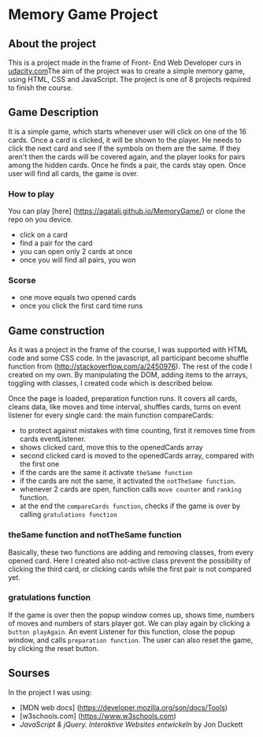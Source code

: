 # Memory Game Project

## About the project

This is a project made in the frame of Front- End Web Developer curs in [udacity.com](www.udacity.com)The aim of the project was to create a simple memory game, using HTML, CSS and JavaScript. The project is one of 8 projects required to finish the course.

## Game Description 
It is a simple game, which starts whenever user will click on one of the 16 cards. Once a card is clicked, it will be shown to the player. He needs to click the next card and see if the symbols on them are the same. If they aren't then the cards will be covered again, and the player looks for pairs among the hidden cards. Once he finds a pair, the cards stay open. Once user will find all cards, the game is over.

### How to play

You can play [here] (https://agatali.github.io/MemoryGame/) or clone the repo on you device.

* click on a card
* find a pair for the card
* you can open only 2 cards at once
* once you will find all pairs, you won

### Scorse
* one move equals two opened cards
* once you click the first card time runs

## Game construction

As it was a project in the frame of the course, I was supported with HTML code and some CSS code. In the javascript, all participant become shuffle function from (http://stackoverflow.com/a/2450976). The rest of the code I created on my own. By manipulating the DOM, adding items to the arrays, toggling with classes, I created code which is described below.

Once the page is loaded, preparation function runs. It covers all cards, cleans data, like moves and time interval, shuffles cards, turns on event listener for every single card: the main function compareCards:

* to protect against mistakes with time counting, first it removes time from cards eventListener.
* shows clicked card, move this to the openedCards array
* second clicked card is moved to the openedCards array, compared with the first one
* if the cards are the same it activate `theSame function`
* if the cards are not the same, it activated the `notTheSame function`. 
* whenever 2 cards are open, function calls `move counter` and `ranking` function. 
* at the end the `compareCards function`, checks if the game is over by calling `gratulations function`

### theSame function and notTheSame function

Basically, these two functions are adding and removing classes, from every opened card. Here I created also not-active class prevent the possibility of clicking the third card, or clicking cards while the first pair is not compared yet.


### gratulations function

If the game is over then the popup window comes up, shows time, numbers of moves and numbers of stars player got. We can play again by clicking a `button playAgain`. An event Listener for this function, close the popup window, and calls `preparation function`.
The user can also reset the game, by clicking the reset button.

## Sourses 

In the project I was using:
* [MDN web docs] (https://developer.mozilla.org/son/docs/Tools)
* [w3schools.com] (https://www.w3schools.com)
* *JavaScript & jQuery. Interaktive Websites entwickeln* by Jon Duckett
